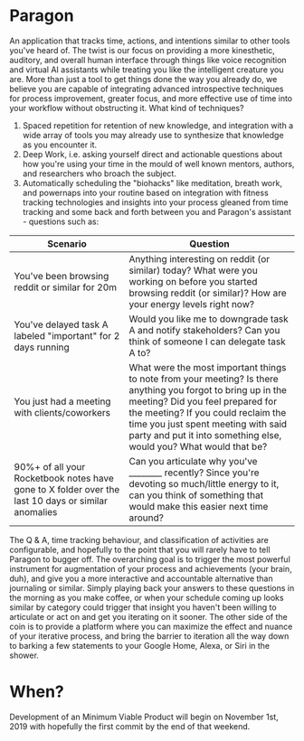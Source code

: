 # Paragon

An application that tracks time, actions, and intentions similar to other tools you've heard of. The twist is our focus on providing a more kinesthetic, auditory, and overall human interface through things like voice recognition and virtual AI assistants while treating you like the intelligent creature you are. More than just a tool to get things done the way you already do, we believe you are capable of integrating advanced introspective techniques for process improvement, greater focus, and more effective use of time into your workflow without obstructing it. What kind of techniques?

1. Spaced repetition for retention of new knowledge, and integration with a wide array of tools you may already use to synthesize that knowledge as you encounter it.
2. Deep Work, i.e. asking yourself direct and actionable questions about how you're using your time in the mould of well known mentors, authors, and researchers who broach the subject.
3. Automatically scheduling the "biohacks" like meditation, breath work, and powernaps into your routine based on integration with fitness tracking technologies and insights into your process gleaned from time tracking and some back and forth between you and Paragon's assistant - questions such as:

| Scenario | Question |
| - | - |
| You've been browsing reddit or similar for 20m | Anything interesting on reddit (or similar) today? What were you working on before you started browsing reddit (or similar)? How are your energy levels right now? |
| You've delayed task A labeled "important" for 2 days running | Would you like me to downgrade task A and notify stakeholders? Can you think of someone I can delegate task A to? |
| You just had a meeting with clients/coworkers | What were the most important things to note from your meeting? Is there anything you forgot to bring up in the meeting? Did you feel prepared for the meeting? If you could reclaim the time you just spent meeting with said party and put it into something else, would you? What would that be? |
| 90%+ of all your Rocketbook notes have gone to X folder over the last 10 days or similar anomalies | Can you articulate why you've ________ recently? Since you're devoting so much/little energy to it, can you think of something that would make this easier next time around? |
  
The Q & A, time tracking behaviour, and classification of activities are configurable, and hopefully to the point that you will rarely have to tell Paragon to bugger off. The overarching goal is to trigger the most powerful instrument for augmentation of your process and achievements (your brain, duh), and give you a more interactive and accountable alternative than journaling or similar. Simply playing back your answers to these questions in the morning as you make coffee, or when your schedule coming up looks similar by category could trigger that insight you haven't been willing to articulate or act on and get you iterating on it sooner. The other side of the coin is to provide a platform where you can maximize the effect and nuance of your iterative process, and bring the barrier to iteration all the way down to barking a few statements to your Google Home, Alexa, or Siri in the shower.

# When?

Development of an Minimum Viable Product will begin on November 1st, 2019 with hopefully the first commit by the end of that weekend.
